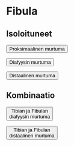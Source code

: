 # Fibula
## Isoloituneet
<button class="green-button" id="fibula_proksimaalinen">Proksimaalinen murtuma</button>

<button class="green-button" id="fibula_diafyysi">Diafyysin murtuma</button>

<button class="green-button" id="fibula_distaalinen">Distaalinen murtuma</button>

## Kombinaatio
<button class="green-button" id="tibia_fibula_diafyysi">Tibian ja Fibulan <br> diafyysin murtuma</button>

<button class="green-button" id="tibia_fibula_distaalinen">Tibian ja Fibulan <br> distaalinen murtuma</button>
